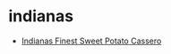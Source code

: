 # indianas

 * [Indianas Finest Sweet Potato Cassero](../index/i/indianas-finest-sweet-potato-cassero.json)
